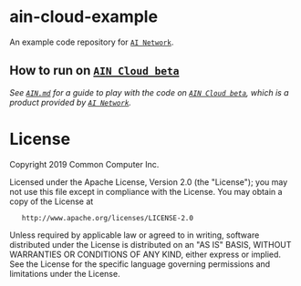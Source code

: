 # ain-cloud-example

An example code repository for [`AI Network`](https://ainetwork.ai/).

## How to run on [`AIN Cloud beta`](https://cloud.ainetwork.ai/)

*See [`AIN.md`](https://github.com/ainblockchain/ain-cloud-example/blob/master/AIN.md) for a guide to play with the code on [`AIN Cloud beta`](https://cloud.ainetwork.ai/), which is a product provided by [`AI Network`](https://ainetwork.ai/).*

# License 

   Copyright 2019 Common Computer Inc.

   Licensed under the Apache License, Version 2.0 (the "License");
   you may not use this file except in compliance with the License.
   You may obtain a copy of the License at

       http://www.apache.org/licenses/LICENSE-2.0

   Unless required by applicable law or agreed to in writing, software
   distributed under the License is distributed on an "AS IS" BASIS,
   WITHOUT WARRANTIES OR CONDITIONS OF ANY KIND, either express or implied.
   See the License for the specific language governing permissions and
   limitations under the License.
